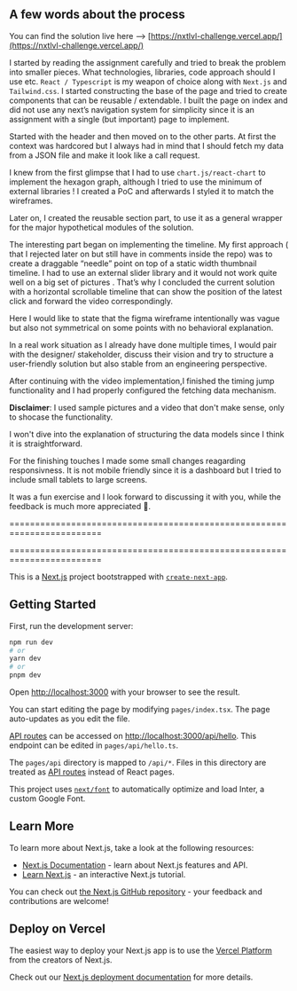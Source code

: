 ## A few words about the process

You can find the solution live  here --> [https://nxtlvl-challenge.vercel.app/](https://nxtlvl-challenge.vercel.app/)

I started by reading the assignment carefully and tried to break the problem into smaller pieces. What technologies, libraries, code approach should I use etc. `React / Typescript`  is my weapon of choice along with `Next.js` and `Tailwind.css`.
I started constructing the base of the page and tried to create components that can be reusable / extendable. 
I built the page on index and did not use any next’s navigation system for simplicity since it is an assignment with a single (but important) page to implement. 

Started with the header and then moved on to the other parts. At first the context was hardcored but I always had in mind that I should fetch my data from a JSON file and make it look like a call request. 

I knew from the first glimpse that I had to use `chart.js/react-chart` to implement the hexagon graph, although I tried to use the minimum of external libraries !  I created a PoC and afterwards I styled it to match the wireframes. 

Later on, I created the reusable section part, to use it as a general wrapper for the major  hypothetical modules of the solution. 

The interesting part began on implementing the timeline. My first approach ( that I rejected later on but still have in comments inside the repo) was to create a draggable “needle” point on top of a static width thumbnail timeline. I had to use an external slider library and it would not work quite well on a big set of pictures . That’s why I concluded the current solution with a horizontal scrollable timeline that can show the position of the latest click and forward the video correspondingly. 

Here I would like to state that the figma wireframe intentionally was vague but also not symmetrical on some points with no behavioral explanation. 

In a real work situation as I already have done multiple times, I would pair with the designer/ stakeholder, discuss their vision and try to structure a user-friendly solution but also stable from an engineering perspective. 

After continuing with the video implementation,I finished the timing jump functionality and I had properly configured the fetching data mechanism. 

**Disclaimer**: I used sample pictures and a video that don't make sense, only to shocase the functionality. 

I won't dive into the explanation of structuring the data models since I think it is straightforward. 

For the finishing touches I made some small changes reagarding responsivness. It is not mobile friendly since it is a dashboard but I tried to include small tablets to large screens.   


It was a fun exercise and I look forward to discussing it with you, while the feedback is much more appreciated 🙏.







========================================================================

========================================================================






This is a [Next.js](https://nextjs.org/) project bootstrapped with [`create-next-app`](https://github.com/vercel/next.js/tree/canary/packages/create-next-app).

## Getting Started

First, run the development server:

```bash
npm run dev
# or
yarn dev
# or
pnpm dev
```

Open [http://localhost:3000](http://localhost:3000) with your browser to see the result.

You can start editing the page by modifying `pages/index.tsx`. The page auto-updates as you edit the file.

[API routes](https://nextjs.org/docs/api-routes/introduction) can be accessed on [http://localhost:3000/api/hello](http://localhost:3000/api/hello). This endpoint can be edited in `pages/api/hello.ts`.

The `pages/api` directory is mapped to `/api/*`. Files in this directory are treated as [API routes](https://nextjs.org/docs/api-routes/introduction) instead of React pages.

This project uses [`next/font`](https://nextjs.org/docs/basic-features/font-optimization) to automatically optimize and load Inter, a custom Google Font.

## Learn More

To learn more about Next.js, take a look at the following resources:

- [Next.js Documentation](https://nextjs.org/docs) - learn about Next.js features and API.
- [Learn Next.js](https://nextjs.org/learn) - an interactive Next.js tutorial.

You can check out [the Next.js GitHub repository](https://github.com/vercel/next.js/) - your feedback and contributions are welcome!

## Deploy on Vercel

The easiest way to deploy your Next.js app is to use the [Vercel Platform](https://vercel.com/new?utm_medium=default-template&filter=next.js&utm_source=create-next-app&utm_campaign=create-next-app-readme) from the creators of Next.js.

Check out our [Next.js deployment documentation](https://nextjs.org/docs/deployment) for more details.
